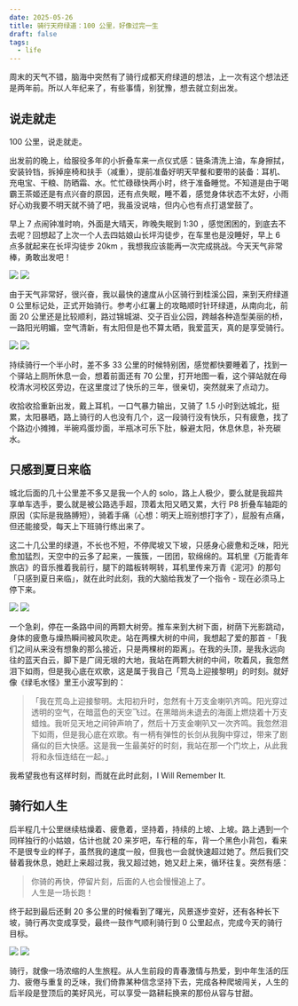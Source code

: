 ```yaml
---
date: 2025-05-26
title: 骑行天府绿道：100 公里，好像过完一生
draft: false
tags:
  - life
---
```


周末的天气不错，脑海中突然有了骑行成都天府绿道的想法，上一次有这个想法还是两年前。所以人年纪来了，有些事情，别犹豫，想去就立刻出发。

## 说走就走

100 公里，说走就走。

出发前的晚上，给服役多年的小折叠车来一点仪式感：链条清洗上油，车身擦拭，安装铃铛，拆掉座椅和扶手（减重），提前准备好明天早餐和要带的装备：耳机、充电宝、干粮、防晒霜、水。忙忙碌碌快两小时，终于准备睡觉。不知道是由于喝霸王茶姬还是有点兴奋的原因，还有点失眠，睡不着，感觉身体状态不太好，小雨好心劝我要不明天就不骑了吧，我虽没说啥，但内心也有点打退堂鼓了。

早上 7 点闹钟准时响，外面是大晴天，昨晚失眠到 1:30 ，感觉困困的，到底去不去呢？回想起了上次一个人去四姑娘山长坪沟徒步，在车里也是没睡好，早上 6 点多就起来在长坪沟徒步 20km ，我想我应该能再一次完成挑战。今天天气非常棒，勇敢出发吧！

![](https://cdn.jsdelivr.net/gh/goby-ao/picgo@main/img/20250526175152.png)
![](https://cdn.jsdelivr.net/gh/goby-ao/picgo@main/img/20250526175253.png)

由于天气非常好，很兴奋，我以最快的速度从小区骑行到桂溪公园，来到天府绿道 0 公里标记处，正式开始骑行。参考小红薯上的攻略顺时针环绿道，从南向北，前面 20 公里还是比较顺利，路过锦城湖、交子百业公园，跨越各种造型美丽的桥，一路阳光明媚，空气清新，有太阳但是也不算太晒，我爱蓝天，真的是享受骑行。

![](https://cdn.jsdelivr.net/gh/goby-ao/picgo@main/img/20250526180229.png)
![](https://cdn.jsdelivr.net/gh/goby-ao/picgo@main/img/20250526180312.png)

持续骑行一个半小时，差不多 33 公里的时候特别困，感觉都快要睡着了，找到一个驿站上厕所休息一会，想着前面还有 70 公里，打开地图一看，这个驿站就在母校清水河校区旁边，在这里度过了快乐的三年，很亲切，突然就来了点动力。

收拾收拾重新出发，戴上耳机，一口气暴力输出，又骑了 1.5 小时到达城北，挺累，太阳暴晒，路上骑行的人也没有几个，这一段骑行没有快乐，只有疲惫，找了个路边小摊摊，半碗鸡蛋炒面，半瓶冰可乐下肚，躲避太阳，休息休息，补充碳水。

## 只感到夏日来临

城北后面的几十公里差不多又是我一个人的 solo，路上人极少，要么就是我超共享单车选手，要么就是被公路选手超，顶着太阳又晒又累，大行 P8 折叠车轴距的原因（实际是我胳膊短），骑着手痛（心想：明天上班别想打字了），屁股有点痛，但还能接受，每天上下班骑行练出来了。

这二十几公里的绿道，不长也不短，不停爬坡又下坡，只感身心疲惫和乏味，阳光愈加猛烈，天空中的云多了起来，一簇簇，一团团，软绵绵的。耳机里《万能青年旅店》的音乐推着我前行，腿下的踏板转啊转，耳机里传来万青《泥河》的那句「只感到夏日来临」，就在此时此刻，我的大脑给我发了一个指令 - 现在必须马上停下来。

![](https://cdn.jsdelivr.net/gh/goby-ao/picgo@main/img/20250526174417.png)
![](https://cdn.jsdelivr.net/gh/goby-ao/picgo@main/img/20250526180633.png)

一个急刹，停在一条路中间的两颗大树旁。推车来到大树下面，树荫下光影跳动，身体的疲惫与燥热瞬间被风吹走。站在两棵大树的中间，我想起了爱的那首 -「我们之间从来没有想象的那么接近，只是两棵树的距离」。在我的头顶，是我永远向往的蓝天白云，脚下是广阔无垠的大地，我站在两颗大树的中间，吹着风，我忽然泪下如雨，但是我心底在欢歌，这是属于我自己「荒岛上迎接黎明」的时刻。就好像《绿毛水怪》里王小波写到的：

> 「我在荒岛上迎接黎明。太阳初升时，忽然有十万支金喇叭齐鸣。阳光穿过透明的空气，在暗蓝色的天空飞过。在黑暗尚未退去的海面上燃烧着十万支蜡烛。我听见天地之间钟声响了，然后十万支金喇叭又一次齐鸣。我忽然泪下如雨，但是我心底在欢歌。有一柄有弹性的长剑从我胸中穿过，带来了剧痛似的巨大快感。这是我一生最美好的时刻，我站在那一个门坎上，从此我将和永恒连结在一起。」

我希望我也有这样时刻，而就在此时此刻，I Will Remember It.

## 骑行如人生

后半程几十公里继续枯燥着、疲惫着，坚持着，持续的上坡、上坡。路上遇到一个同样独行的小姑娘，估计也就 20 来岁吧，车行租的车，背一个黑色小背包，看来不是很专业的样子，虽然我的速度一般，但我也一会就快速超过她了。然后我们交替着我休息，她赶上来超过我，我又超过她，她又赶上来，循环往复。突然有感：

> 你骑的再快，停留片刻，后面的人也会慢慢追上了。  
人生是一场长跑！ ​​​

终于起到最后还剩 20 多公里的时候看到了曙光，风景逐步变好，还有各种长下坡，骑行再次变成享受，最终一鼓作气顺利骑行到 0 公里起点，完成今天的骑行目标。

![](https://cdn.jsdelivr.net/gh/goby-ao/picgo@main/img/20250526183029.png)
![](https://cdn.jsdelivr.net/gh/goby-ao/picgo@main/img/20250526183018.png)

骑行，就像一场浓缩的人生旅程。从人生前段的青春激情与热爱，到中年生活的压力、疲倦与重复的乏味，我们倚靠某种信念坚持下去，完成各种爬坡闯关，人生的后半段是登顶后的美好风光，可以享受一路耕耘换来的那份从容与甘甜。


